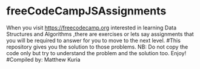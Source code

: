 # freeCodeCampJSAssignments
When you visit https://freecodecamp.org interested in learning Data Structures and Algorithms ,there are exercises or lets say assignments that you will be required to answer for you to move to the next level.
#This repository gives you the solution to those problems.
NB: Do not copy the code only but try to understand the problem and the solution too.
Enjoy!
#Compiled by: Matthew Kuria
